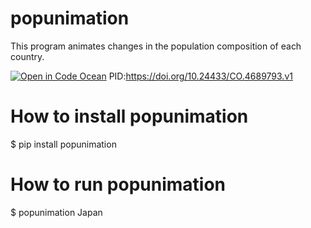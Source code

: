 # popunimation
This program animates changes in the population composition of each country.

[![Open in Code Ocean](https://codeocean.com/codeocean-assets/badge/open-in-code-ocean.svg)](https://codeocean.com/capsule/4689793/tree)
PID:https://doi.org/10.24433/CO.4689793.v1

# How to install popunimation
$ pip install popunimation

# How to run popunimation

$ popunimation Japan
